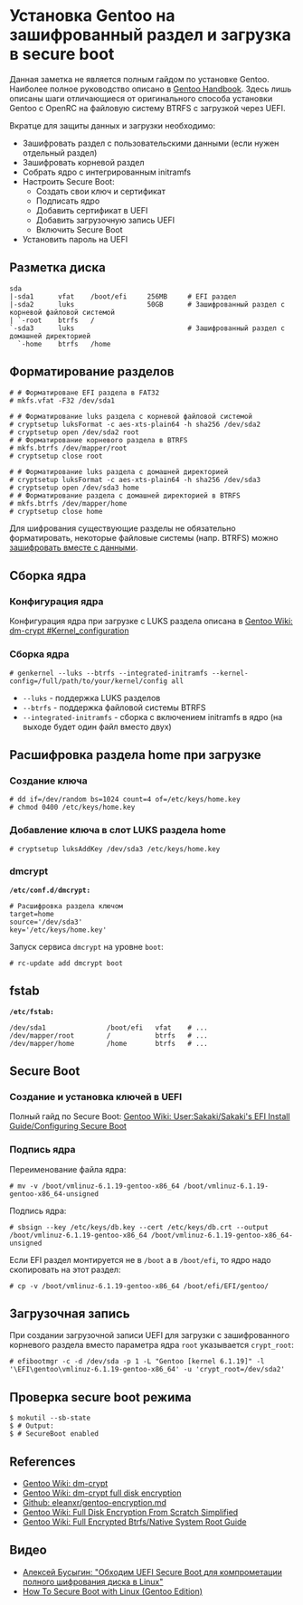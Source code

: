 # Установка Gentoo на зашифрованный раздел и загрузка в secure boot

Данная заметка не является полным гайдом по установке Gentoo. Наиболее полное руководство описано в [Gentoo Handbook](https://wiki.gentoo.org/wiki/Handbook:Main_Page). Здесь лишь описаны шаги отличающиеся от оригинального способа установки Gentoo с OpenRC на файловую систему BTRFS с загрузкой через UEFI.

Вкратце для защиты данных и загрузки необходимо:
- Зашифровать раздел с пользовательскими данными (если нужен отдельный раздел)
- Зашифровать корневой раздел
- Собрать ядро с интегрированным initramfs
- Настроить Secure Boot:
  - Создать свои ключ и сертификат
  - Подписать ядро
  - Добавить сертификат в UEFI
  - Добавить загрузочную запись UEFI
  - Включить Secure Boot
- Установить пароль на UEFI


## Разметка диска

```
sda
|-sda1      vfat    /boot/efi     256MB     # EFI раздел
|-sda2      luks                  50GB      # Зашифрованный раздел с корневой файловой системой
| `-root    btrfs   /
`-sda3      luks                            # Зашифрованный раздел с домашней директорией
  `-home    btrfs   /home
```


## Форматирование разделов

```console
# # Форматироване EFI раздела в FAT32
# mkfs.vfat -F32 /dev/sda1

# # Форматирование luks раздела с корневой файловой системой
# cryptsetup luksFormat -c aes-xts-plain64 -h sha256 /dev/sda2
# cryptsetup open /dev/sda2 root
# # Форматирование корневого раздела в BTRFS
# mkfs.btrfs /dev/mapper/root
# cryptsetup close root

# # Форматирование luks раздела с домашней директорией
# cryptsetup luksFormat -c aes-xts-plain64 -h sha256 /dev/sda3
# cryptsetup open /dev/sda3 home
# # Форматирование раздела с домашней директорией в BTRFS
# mkfs.btrfs /dev/mapper/home
# cryptsetup close home
```

Для шифрования существующие разделы не обязательно форматировать, некоторые файловые системы (напр. BTRFS) можно [зашифровать вместе с данными](./partitions-encryption.md).


## Сборка ядра

### Конфигурация ядра

Конфигурация ядра при загрузке с LUKS раздела описана в [Gentoo Wiki: dm-crypt #Kernel_configuration](https://wiki.gentoo.org/wiki/Dm-crypt#Kernel_Configuration)

### Сборка ядра

```console
# genkernel --luks --btrfs --integrated-initramfs --kernel-config=/full/path/to/your/kernel/config all
```

- `--luks` - поддержка LUKS разделов
- `--btrfs` - поддержка файловой системы BTRFS
- `--integrated-initramfs` - сборка с включением initramfs в ядро (на выходе будет один файл вместо двух)

## Расшифровка раздела home при загрузке

### Создание ключа

```console
# dd if=/dev/random bs=1024 count=4 of=/etc/keys/home.key
# chmod 0400 /etc/keys/home.key
```


### Добавление ключа в слот LUKS раздела home

```console
# cryptsetup luksAddKey /dev/sda3 /etc/keys/home.key
```

### dmcrypt

**`/etc/conf.d/dmcrypt:`**
```
# Расшифровка раздела ключом
target=home
source='/dev/sda3'
key='/etc/keys/home.key'
```

Запуск сервиса `dmcrypt` на уровне `boot`:
```console
# rc-update add dmcrypt boot
```


## fstab

**`/etc/fstab:`**
```
/dev/sda1               /boot/efi   vfat    # ...
/dev/mapper/root        /           btrfs   # ...
/dev/mapper/home        /home       btrfs   # ...
```


## Secure Boot

### Создание и установка ключей в UEFI

Полный гайд по Secure Boot: [Gentoo Wiki: User:Sakaki/Sakaki's EFI Install Guide/Configuring Secure Boot](https://wiki.gentoo.org/wiki/User:Sakaki/Sakaki%27s_EFI_Install_Guide/Configuring_Secure_Boot_under_OpenRC)

### Подпись ядра

Переименование файла ядра:
```console
# mv -v /boot/vmlinuz-6.1.19-gentoo-x86_64 /boot/vmlinuz-6.1.19-gentoo-x86_64-unsigned
```

Подпись ядра:
```console
# sbsign --key /etc/keys/db.key --cert /etc/keys/db.crt --output /boot/vmlinuz-6.1.19-gentoo-x86_64 /boot/vmlinuz-6.1.19-gentoo-x86_64-unsigned
```

Если EFI раздел монтируется не в `/boot` а в `/boot/efi`, то ядро надо скопировать на этот раздел:
```console
# cp -v /boot/vmlinuz-6.1.19-gentoo-x86_64 /boot/efi/EFI/gentoo/
```


## Загрузочная запись

При создании загрузочной записи UEFI для загрузки с зашифрованного корневого раздела вместо параметра ядра `root` указывается `crypt_root`:
```console
# efibootmgr -c -d /dev/sda -p 1 -L "Gentoo [kernel 6.1.19]" -l '\EFI\gentoo\vmlinuz-6.1.19-gentoo-x86_64' -u 'crypt_root=/dev/sda2'
```

## Проверка secure boot режима

```console
$ mokutil --sb-state
$ # Output:
$ # SecureBoot enabled
```


## References

- [Gentoo Wiki: dm-crypt](https://wiki.gentoo.org/wiki/Dm-crypt)
- [Gentoo Wiki: dm-crypt full disk encryption](https://wiki.gentoo.org/wiki/Dm-crypt_full_disk_encryption)
- [Github: eleanxr/gentoo-encryption.md](https://gist.github.com/eleanxr/0cdc3f2d6a3d989f3957297929d08557)
- [Gentoo Wiki: Full Disk Encryption From Scratch Simplified](https://wiki.gentoo.org/wiki/Full_Disk_Encryption_From_Scratch_Simplified)
- [Gentoo Wiki: Full Encrypted Btrfs/Native System Root Guide](https://wiki.gentoo.org/wiki/Full_Encrypted_Btrfs/Native_System_Root_Guide)


## Видео

- [Алексей Бусыгин: "Обходим UEFI Secure Boot для компрометации полного шифрования диска в Linux"](https://youtu.be/FQIK66sYw8E)
- [How To Secure Boot with Linux (Gentoo Edition)](https://youtu.be/7SGM5cI7YhM)
